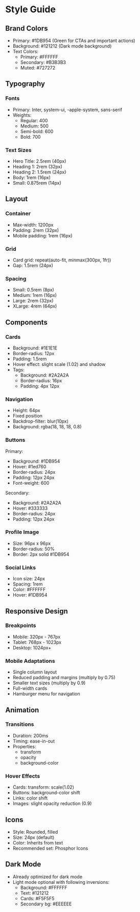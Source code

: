 # Style Guide

## Brand Colors

- Primary: #1DB954 (Green for CTAs and important actions)
- Background: #121212 (Dark mode background)
- Text Colors:
  - Primary: #FFFFFF
  - Secondary: #B3B3B3
  - Muted: #727272

## Typography

### Fonts
- Primary: Inter, system-ui, -apple-system, sans-serif
- Weights:
  - Regular: 400
  - Medium: 500
  - Semi-bold: 600
  - Bold: 700

### Text Sizes
- Hero Title: 2.5rem (40px)
- Heading 1: 2rem (32px)
- Heading 2: 1.5rem (24px)
- Body: 1rem (16px)
- Small: 0.875rem (14px)

## Layout

### Container
- Max-width: 1200px
- Padding: 2rem (32px)
- Mobile padding: 1rem (16px)

### Grid
- Card grid: repeat(auto-fit, minmax(300px, 1fr))
- Gap: 1.5rem (24px)

### Spacing
- Small: 0.5rem (8px)
- Medium: 1rem (16px)
- Large: 2rem (32px)
- XLarge: 4rem (64px)

## Components

### Cards
- Background: #1E1E1E
- Border-radius: 12px
- Padding: 1.5rem
- Hover effect: slight scale (1.02) and shadow
- Tags:
  - Background: #2A2A2A
  - Border-radius: 16px
  - Padding: 4px 12px

### Navigation
- Height: 64px
- Fixed position
- Backdrop-filter: blur(10px)
- Background: rgba(18, 18, 18, 0.8)

### Buttons
Primary:
- Background: #1DB954
- Hover: #1ed760
- Border-radius: 24px
- Padding: 12px 24px
- Font-weight: 600

Secondary:
- Background: #2A2A2A
- Hover: #333333
- Border-radius: 24px
- Padding: 12px 24px

### Profile Image
- Size: 96px x 96px
- Border-radius: 50%
- Border: 2px solid #1DB954

### Social Links
- Icon size: 24px
- Spacing: 1rem
- Color: #FFFFFF
- Hover: #1DB954

## Responsive Design

### Breakpoints
- Mobile: 320px - 767px
- Tablet: 768px - 1023px
- Desktop: 1024px+

### Mobile Adaptations
- Single column layout
- Reduced padding and margins (multiply by 0.75)
- Smaller text sizes (multiply by 0.9)
- Full-width cards
- Hamburger menu for navigation

## Animation

### Transitions
- Duration: 200ms
- Timing: ease-in-out
- Properties:
  - transform
  - opacity
  - background-color

### Hover Effects
- Cards: transform: scale(1.02)
- Buttons: background-color shift
- Links: color shift
- Images: slight opacity reduction (0.9)

## Icons
- Style: Rounded, filled
- Size: 24px (default)
- Color: Inherits from text
- Recommended set: Phosphor Icons

## Dark Mode
- Already optimized for dark mode
- Light mode optional with following inversions:
  - Background: #FFFFFF
  - Text: #121212
  - Cards: #F5F5F5
  - Secondary bg: #EEEEEE